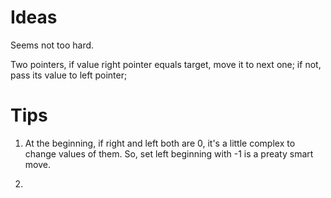 # Ideas

Seems not too hard.

Two pointers, if value right pointer equals target, move it to next one; if not, pass its value to left pointer;

# Tips

1. At the beginning, if right and left both are 0, it's a little complex to change values of them. So, set left beginning with -1 is a preaty smart move.

2. 
